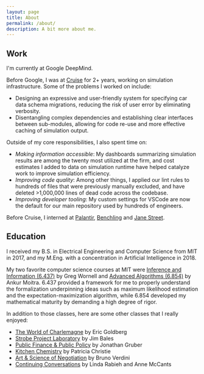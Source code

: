 ```yaml
---
layout: page
title: About
permalink: /about/
description: A bit more about me.
---
```


## Work

I'm currently at Google DeepMind.

Before Google, I was at [Cruise](https://www.getcruise.com/) for 2+ years, working on simulation
infrastructure. Some of the problems I worked on include:

- Designing an expressive and user-friendly system for specifying car data schema migrations,
  reducing the risk of user error by eliminating verbosity.
- Disentangling complex dependencies and establishing clear interfaces between sub-modules, allowing
  for code re-use and more effective caching of simulation output.

Outside of my core responsibilities, I also spent time on:

- _Making information accessible_: My dashboards summarizing simulation results are among the twenty
  most utilized at the firm, and cost estimates I added to data on simulation runtime have helped
  catalyze work to improve simulation efficiency.
- _Improving code quality_: Among other things, I applied our lint rules to hundreds of files that
  were previously manually excluded, and have deleted >1,000,000 lines of dead code across the
  codebase.
- _Improving developer tooling_: My custom settings for VSCode are now the default for our main
  repository used by hundreds of engineers.

Before Cruise, I interned at [Palantir](https://www.palantir.com/),
[Benchling](https://www.benchling.com/) and [Jane Street](https://www.janestreet.com/).

## Education

I received my B.S. in Electrical Engineering and Computer Science from MIT in 2017, and my M.Eng.
with a concentration in Artificial Intelligence in 2018.

My two favorite computer science courses at MIT were
[Inference and Information (6.437)](http://web.mit.edu/6.437/www/info17.pdf) by Greg Wornell and
[Advanced Algorithms (6.854)](http://people.csail.mit.edu/moitra/854.html) by Ankur Moitra. 6.437
provided a framework for me to properly understand the formalization underpinning ideas such as
maximum likelihood estimation and the expectation-maximization algorithm, while 6.854 developed my
mathematical maturity by demanding a high degree of rigor.

In addition to those classes, here are some other classes that I really enjoyed:

- [The World of Charlemagne](https://history.mit.edu/subjects/world-charlemagne) by Eric Goldberg
- [Strobe Project Laboratory](https://edgerton.mit.edu/courses/strobe-project-laboratory) by Jim
  Bales
- [Public Finance & Public Policy](http://stellar.mit.edu/S/course/14/fa15/14.41/) by Jonathan
  Gruber
- [Kitchen Chemistry](https://news.mit.edu/2009/kitchen-chemistry-0220) by Patricia Christie
- [Art & Science of Negotiation](https://news.mit.edu/2017/class-negotiation-skills-1103) by Bruno
  Verdini
- [Continuing Conversations](http://concourse.mit.edu/seminar-offerings/) by Linda Rabieh and Anne
  McCants
